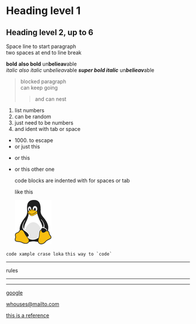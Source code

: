 # Heading level 1
## Heading level 2, up to 6

Space line to start paragraph  
two spaces at end to line break

**bold** __also bold__ un**belieav**able  
_italic_ *also italic* un*belieav*able
***super bold italic*** un***belieav***able  

>blocked paragraph  
can keep going
>
>> and can nest

1. list numbers
3. can be random
10. just need to be numbers
 501. and ident with tab or space
- 1000\. to escape
- or just this
+ or this
* or this other one

	code blocks are indented with for spaces or tab
	<html></html>
	like this

	![image test this is a tootltip?](tux.png)

`code xample crase loka`
``this way to `code` ``

_______

rules

*******

---

[google](www.google.com "tooltip")

<whouses@mailto.com>

[this is a reference][1]

[1]: <https://en.wikipedia.org/wiki/Hobbit#Lifestyle> "Hobbit lifestyles"






